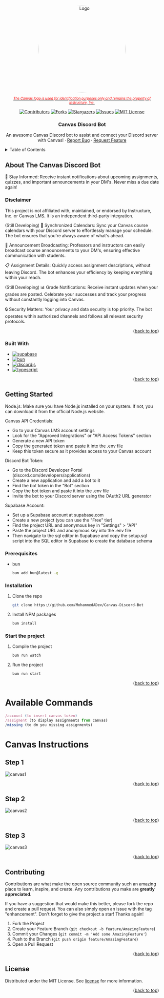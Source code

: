 <a name="readme-top"></a>
<br />

<div align="center">
  <a href="https://github.com/MohammedADev/Canvas-Discord-Bot">
    <img src="https://www.uab.edu/elearning/images/pictures/academic-technologies/logos/canvas.png" alt="Logo" width="288" height="288" style="border-radius: 50%;">
    <p style="font-style: italic; font-size: 0.8em; color: red;">The Canvas logo is used for identification purposes only and remains the property of Instructure, Inc.</p>

  </a>

[![Contributors][contributors-shield]][contributors-url]
[![Forks][forks-shield]][forks-url]
[![Stargazers][stars-shield]][stars-url]
[![Issues][issues-shield]][issues-url]
[![MIT License][license-shield]][license-url]

  <h3 align="center">Canvas Discord Bot</h3>

  <p align="center">
    An awesome Canvas Discord bot to assist and connect your Discord server with Canvas!
    ·
    <a href="https://github.com/MohammedADev/Canvas-Discord-Bot/issues">Report Bug</a>
    ·
    <a href="https://github.com/MohammedADev/Canvas-Discord-Bot/issues">Request Feature</a>
  </p>
</div>

<!-- TABLE OF CONTENTS -->
<details>
  <summary>Table of Contents</summary>
  <ol>
    <li>
      <a href="#about-the-canvas-discord-bot">About The Project</a>
      <ul>
        <li><a href="#built-with">Built With</a></li>
      </ul>
    </li>
    <li>
      <a href="#getting-started">Getting Started</a>
      <ul>
        <li><a href="#prerequisites">Prerequisites</a></li>
        <li><a href="#installation">Installation</a></li>
      </ul>
    </li>
    <li><a href="#canvas-instructions">Canvas Instructions</a></li>
    <li><a href="#contributing">Contributing</a></li>
    <li><a href="#license">License</a></li>
  </ol>
</details>

<!-- ABOUT THE PROJECT -->

## About The Canvas Discord Bot

🔔 Stay Informed: Receive instant notifications about upcoming assignments, quizzes, and important announcements in your DM's. Never miss a due date again!

### Disclaimer

This project is not affiliated with, maintained, or endorsed by Instructure, Inc. or Canvas LMS. It is an independent third-party integration.

(Still Developing) 📅 Synchronized Calendars: Sync your Canvas course calendars with your Discord server to effortlessly manage your schedule. The bot ensures that you're always aware of what's ahead.

📢 Announcement Broadcasting: Professors and instructors can easily broadcast course announcements to your DM's, ensuring effective communication with students.

📋 Assignment Details: Quickly access assignment descriptions, without leaving Discord. The bot enhances your efficiency by keeping everything within your reach.

(Still Developing) 📊 Grade Notifications: Receive instant updates when your grades are posted. Celebrate your successes and track your progress without constantly logging into Canvas.

🔒 Security Matters: Your privacy and data security is top priority. The bot operates within authorized channels and follows all relevant security protocols.

<p align="right">(<a href="#readme-top">back to top</a>)</p>

### Built With

- [![supabase][supabase]][supabase-url]
- [![bun][bun]][bun-url]
- [![discordjs][discordjs]][discordjs-url]
- [![typescript][typescript]][typescripturl]

<p align="right">(<a href="#readme-top">back to top</a>)</p>

<!-- GETTING STARTED -->

## Getting Started

Node.js: Make sure you have Node.js installed on your system. If not, you can download it from the official Node.js website.

Canvas API Credentials:

- Go to your Canvas LMS account settings
- Look for the "Approved Integrations" or "API Access Tokens" section
- Generate a new API token
- Copy the generated token and paste it into the .env file
- Keep this token secure as it provides access to your Canvas account

Discord Bot Token:

- Go to the Discord Developer Portal (discord.com/developers/applications)
- Create a new application and add a bot to it
- Find the bot token in the "Bot" section
- Copy the bot token and paste it into the .env file
- Invite the bot to your Discord server using the OAuth2 URL generator

Supabase Account:

- Set up a Supabase account at supabase.com
- Create a new project (you can use the "Free" tier)
- Find the project URL and anonymous key in "Settings" > "API"
- Paste the project URL and anonymous key into the .env file
- Then navigate to the sql editor in Supabase and copy the setup.sql script into the SQL editor in Supabase to create the database schema

### Prerequisites

- bun
  ```sh
  bun add bun@latest -g
  ```

### Installation

1. Clone the repo
   ```sh
   git clone https://github.com/MohammedADev/Canvas-Discord-Bot
   ```
2. Install NPM packages
   ```sh
   bun install
   ```

### Start the project

1.  Compile the project
    ```sh
    bun run watch
    ```
2.  Run the project
    ```sh
    bun run start
    ```
    <p align="right">(<a href="#readme-top">back to top</a>)</p>

# Available Commands

```js
/account (to insert canvas token)
/assigment (to display assignments from canvas)
/missing (to dm you missing assignments)
```

# Canvas Instructions

## Step 1

![canvas1]

<p align="right">(<a href="#readme-top">back to top</a>)</p>

## Step 2

![canvas2]

<p align="right">(<a href="#readme-top">back to top</a>)</p>

## Step 3

![canvas3]

<p align="right">(<a href="#readme-top">back to top</a>)</p>

<!-- CONTRIBUTING -->

## Contributing

Contributions are what make the open source community such an amazing place to learn, inspire, and create. Any contributions you make are **greatly appreciated**.

If you have a suggestion that would make this better, please fork the repo and create a pull request. You can also simply open an issue with the tag "enhancement".
Don't forget to give the project a star! Thanks again!

1. Fork the Project
2. Create your Feature Branch (`git checkout -b feature/AmazingFeature`)
3. Commit your Changes (`git commit -m 'Add some AmazingFeature'`)
4. Push to the Branch (`git push origin feature/AmazingFeature`)
5. Open a Pull Request

<p align="right">(<a href="#readme-top">back to top</a>)</p>

## License

Distributed under the MIT License. See [license] for more information.

<p align="right">(<a href="#readme-top">back to top</a>)</p>

[contributors-shield]: https://img.shields.io/github/stars/MohammedADev/Canvas-Discord-Bot.svg?style=for-the-badge
[contributors-url]: https://github.com/MohammedADev/Canvas-Discord-Bot/graphs/contributors
[forks-shield]: https://img.shields.io/github/stars/MohammedADev/Canvas-Discord-Bot.svg?style=for-the-badge
[forks-url]: https://github.com/MohammedADev/Canvas-Discord-Bot/network/members
[stars-shield]: https://img.shields.io/github/stars/MohammedADev/Canvas-Discord-Bot.svg?style=for-the-badge
[stars-url]: https://github.com/MohammedADev/Canvas-Discord-Bot/stargazers
[issues-shield]: https://img.shields.io/github/stars/MohammedADev/Canvas-Discord-Bot.svg?style=for-the-badge
[issues-url]: https://github.com/MohammedADev/Canvas-Discord-Bot/issues
[license-shield]: https://img.shields.io/github/license/MohammedADev/Best-README-Template.svg?style=for-the-badge
[license-url]: https://github.com/MohammedADev/Canvas-Discord-Bot/License.MD
[product-screenshot]: images/screenshot.png
[bun]: https://img.shields.io/badge/Bun-339933?style=for-the-badge&logo=bun&logoColor=white
[supabase]: https://img.shields.io/badge/Supabase-181818?style=for-the-badge&logo=supabase&logoColor=white
[discordjs]: https://img.shields.io/badge/Discord-5865F2?style=for-the-badge&logo=discord&logoColor=white
[bun-url]: https://bun.sh/
[supabase-url]: https://supabase.com/
[discordjs-url]: https://discord.js.org/
[canvas1]: images/canvas/canvasStep1.png
[canvas2]: images/canvas/canvasStep2.png
[canvas3]: images/canvas/canvasStep3.png
[license]: License.MD
[typescript]: https://img.shields.io/badge/typescript-%23007ACC.svg?style=for-the-badge&logo=typescript&logoColor=white
[typescripturl]: https://www.typescriptlang.org/

```

```
